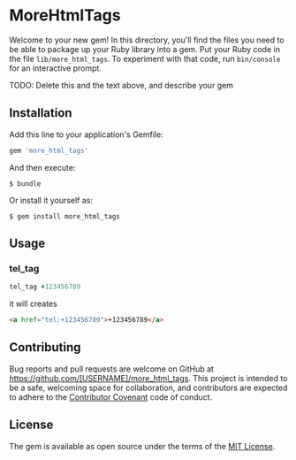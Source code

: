 # MoreHtmlTags

Welcome to your new gem! In this directory, you'll find the files you need to be able to package up your Ruby library into a gem. Put your Ruby code in the file `lib/more_html_tags`. To experiment with that code, run `bin/console` for an interactive prompt.

TODO: Delete this and the text above, and describe your gem

## Installation

Add this line to your application's Gemfile:

```ruby
gem 'more_html_tags'
```

And then execute:

    $ bundle

Or install it yourself as:

    $ gem install more_html_tags

## Usage

### tel_tag

```ruby
tel_tag +123456789
```

it will creates

```html
<a href="tel:+123456789">+123456789</a>
```

## Contributing

Bug reports and pull requests are welcome on GitHub at https://github.com/[USERNAME]/more_html_tags. This project is intended to be a safe, welcoming space for collaboration, and contributors are expected to adhere to the [Contributor Covenant](http://contributor-covenant.org) code of conduct.


## License

The gem is available as open source under the terms of the [MIT License](http://opensource.org/licenses/MIT).

